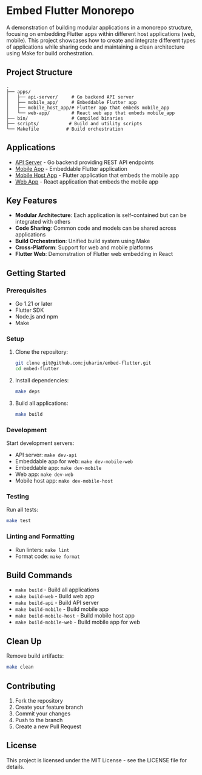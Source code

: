 # Embed Flutter Monorepo

A demonstration of building modular applications in a monorepo structure, focusing on embedding Flutter apps within different host applications (web, mobile). This project showcases how to create and integrate different types of applications while sharing code and maintaining a clean architecture using Make for build orchestration.

## Project Structure

```
.
├── apps/
│   ├── api-server/     # Go backend API server
│   ├── mobile_app/     # Embeddable Flutter app
│   ├── mobile_host_app/# Flutter app that embeds mobile_app
│   └── web-app/        # React web app that embeds mobile_app
├── bin/                # Compiled binaries
├── scripts/           # Build and utility scripts
└── Makefile          # Build orchestration
```

## Applications

- [API Server](apps/api-server/README.md) - Go backend providing REST API endpoints
- [Mobile App](apps/mobile_app/README.md) - Embeddable Flutter application
- [Mobile Host App](apps/mobile_host_app/README.md) - Flutter application that embeds the mobile app
- [Web App](apps/web-app/README.md) - React application that embeds the mobile app

## Key Features

- **Modular Architecture**: Each application is self-contained but can be integrated with others
- **Code Sharing**: Common code and models can be shared across applications
- **Build Orchestration**: Unified build system using Make
- **Cross-Platform**: Support for web and mobile platforms
- **Flutter Web**: Demonstration of Flutter web embedding in React

## Getting Started

### Prerequisites

- Go 1.21 or later
- Flutter SDK
- Node.js and npm
- Make

### Setup

1. Clone the repository:
   ```bash
   git clone git@github.com:juharin/embed-flutter.git
   cd embed-flutter
   ```

2. Install dependencies:
   ```bash
   make deps
   ```

3. Build all applications:
   ```bash
   make build
   ```

### Development

Start development servers:

- API server: `make dev-api`
- Embeddable app for web: `make dev-mobile-web`
- Embeddable app: `make dev-mobile`
- Web app: `make dev-web`
- Mobile host app: `make dev-mobile-host`

### Testing

Run all tests:
```bash
make test
```

### Linting and Formatting

- Run linters: `make lint`
- Format code: `make format`

## Build Commands

- `make build` - Build all applications
- `make build-web` - Build web app
- `make build-api` - Build API server
- `make build-mobile` - Build mobile app
- `make build-mobile-host` - Build mobile host app
- `make build-mobile-web` - Build mobile app for web

## Clean Up

Remove build artifacts:
```bash
make clean
```

## Contributing

1. Fork the repository
2. Create your feature branch
3. Commit your changes
4. Push to the branch
5. Create a new Pull Request

## License

This project is licensed under the MIT License - see the LICENSE file for details.

